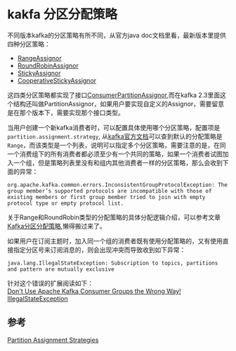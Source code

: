 # kakfa 分区分配策略

不同版本kafka的分区策略有所不同，从官方java doc文档里看，最新版本里提供四种分区策略：

* [RangeAssignor](https://kafka.apache.org/24/javadoc/org/apache/kafka/clients/consumer/RangeAssignor.html)
* [RoundRobinAssignor](https://kafka.apache.org/24/javadoc/org/apache/kafka/clients/consumer/RoundRobinAssignor.html)
* [StickyAssignor](https://kafka.apache.org/24/javadoc/org/apache/kafka/clients/consumer/StickyAssignor.html)
* [CooperativeStickyAssignor](https://kafka.apache.org/24/javadoc/org/apache/kafka/clients/consumer/CooperativeStickyAssignor.html)

这四类分区策略都实现了接口[ConsumerPartitionAssignor](https://kafka.apache.org/24/javadoc/org/apache/kafka/clients/consumer/ConsumerPartitionAssignor.html),而在kafka 2.3里面这个结构还叫做PartitionAssignor，如果用户要实现自定义的Assignor，需要留意是在那个版本下，需要实现那个接口类型。

当用户创建一个新kafka消费者时，可以配置具体使用哪个分区策略，配置项是`partition.assignment.strategy`, 从[kafka官方文档](https://kafka.apache.org/documentation/#consumerconfigs)可以查到默认的分配策略是`Range`，而该类型是一个列表，说明可以指定多个分区策略，需要注意的是，在同一个消费组下的所有消费者都必须至少有一个共同的策略，如果一个消费者试图加入一个组，但是策略列表里没有和组内其他消费者一样的分区策略，那么会收到下面的异常：

```
org.apache.kafka.common.errors.InconsistentGroupProtocolException: The group member’s supported protocols are incompatible with those of existing members or first group member tried to join with empty protocol type or empty protocol list.
```

关于Range和RoundRobin类型的分配策略的具体分配逻辑介绍，可以参考文章[Kafka分区分配策略](https://www.okcode.net/article/45817),懒得搬过来了。

如果用户在订阅主题时，加入同一个组的消费者既有使用分配策略的，又有使用直接指定分区号来订阅消息的，则会出现冲突而导致收到如下异常：

```
java.lang.IllegalStateException: Subscription to topics, partitions and pattern are mutually exclusive
```
针对这个错误的扩展阅读如下：  
[Don't Use Apache Kafka Consumer Groups the Wrong Way!](https://paolopatierno.wordpress.com/2017/07/27/apache-kafka-consumer-groups-dont-use-them-in-the-wrong-way/)  
[IllegalStateException](https://blog.csdn.net/Dongguabai/article/details/86543698)

## 参考

[Partition Assignment Strategies](https://medium.com/streamthoughts/understanding-kafka-partition-assignment-strategies-and-how-to-write-your-own-custom-assignor-ebeda1fc06f3)
